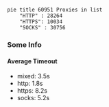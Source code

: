 
```mermaid
pie title 60951 Proxies in list
    "HTTP" : 28264
    "HTTPS": 10034
    "SOCKS" : 30756
```

### Some Info
#### Average Timeout

- mixed: 3.5s
- http: 1.8s
- https: 8.2s
- socks: 5.2s